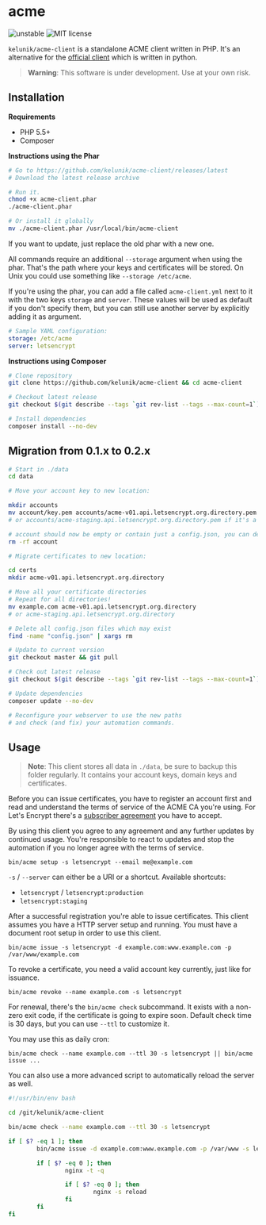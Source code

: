 # acme

![unstable](https://img.shields.io/badge/api-unstable-orange.svg?style=flat-square)
![MIT license](https://img.shields.io/badge/license-MIT-blue.svg?style=flat-square)

`kelunik/acme-client` is a standalone ACME client written in PHP.
It's an alternative for the [official client](https://github.com/letsencrypt/letsencrypt) which is written in python.

> **Warning**: This software is under development. Use at your own risk.

## Installation

**Requirements**

* PHP 5.5+
* Composer

**Instructions using the Phar**

```bash
# Go to https://github.com/kelunik/acme-client/releases/latest
# Download the latest release archive

# Run it.
chmod +x acme-client.phar
./acme-client.phar

# Or install it globally
mv ./acme-client.phar /usr/local/bin/acme-client
```

If you want to update, just replace the old phar with a new one.

All commands require an additional `--storage` argument when using the phar. That's the path where your keys and certificates will be stored.
On Unix you could use something like `--storage /etc/acme`.

If you're using the phar, you can add a file called `acme-client.yml` next to it with the two keys `storage` and `server`.
These values will be used as default if you don't specify them, but you can still use another server by explicitly adding it as argument.

```yml
# Sample YAML configuration:
storage: /etc/acme
server: letsencrypt
```

**Instructions using Composer**

```bash
# Clone repository
git clone https://github.com/kelunik/acme-client && cd acme-client

# Checkout latest release
git checkout $(git describe --tags `git rev-list --tags --max-count=1`)

# Install dependencies
composer install --no-dev
```

## Migration from 0.1.x to 0.2.x

```bash
# Start in ./data
cd data

# Move your account key to new location:

mkdir accounts
mv account/key.pem accounts/acme-v01.api.letsencrypt.org.directory.pem
# or accounts/acme-staging.api.letsencrypt.org.directory.pem if it's a staging key

# account should now be empty or contain just a config.json, you can delete the folder then
rm -rf account

# Migrate certificates to new location:

cd certs
mkdir acme-v01.api.letsencrypt.org.directory

# Move all your certificate directories
# Repeat for all directories!
mv example.com acme-v01.api.letsencrypt.org.directory
# or acme-staging.api.letsencrypt.org.directory

# Delete all config.json files which may exist
find -name "config.json" | xargs rm

# Update to current version
git checkout master && git pull

# Check out latest release
git checkout $(git describe --tags `git rev-list --tags --max-count=1`)

# Update dependencies
composer update --no-dev

# Reconfigure your webserver to use the new paths
# and check (and fix) your automation commands.
```

## Usage

> **Note**: This client stores all data in `./data`, be sure to backup this folder regularly.
> It contains your account keys, domain keys and certificates.

Before you can issue certificates, you have to register an account first and read and understand the terms of service of the ACME CA you're using.
For Let's Encrypt there's a [subscriber agreement](https://letsencrypt.org/repository/) you have to accept.

By using this client you agree to any agreement and any further updates by continued usage.
You're responsible to react to updates and stop the automation if you no longer agree with the terms of service.

```
bin/acme setup -s letsencrypt --email me@example.com
```

`-s` / `--server` can either be a URI or a shortcut. Available shortcuts:
 * `letsencrypt` / `letsencrypt:production`
 * `letsencrypt:staging`

After a successful registration you're able to issue certificates.
This client assumes you have a HTTP server setup and running.
You must have a document root setup in order to use this client.

```
bin/acme issue -s letsencrypt -d example.com:www.example.com -p /var/www/example.com
```

To revoke a certificate, you need a valid account key currently, just like for issuance.

```
bin/acme revoke --name example.com -s letsencrypt
```

For renewal, there's the `bin/acme check` subcommand.
It exists with a non-zero exit code, if the certificate is going to expire soon.
Default check time is 30 days, but you can use `--ttl` to customize it.

You may use this as daily cron:

```
bin/acme check --name example.com --ttl 30 -s letsencrypt || bin/acme issue ...
```

You can also use a more advanced script to automatically reload the server as well.

```bash
#!/usr/bin/env bash

cd /git/kelunik/acme-client

bin/acme check --name example.com --ttl 30 -s letsencrypt

if [ $? -eq 1 ]; then
        bin/acme issue -d example.com:www.example.com -p /var/www -s letsencrypt

        if [ $? -eq 0 ]; then
                nginx -t -q

                if [ $? -eq 0 ]; then
                        nginx -s reload
                fi
        fi
fi
```